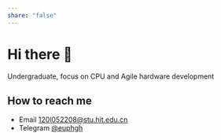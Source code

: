 ```yaml
---
share: "false"
---
```


# Hi there 👋
Undergraduate, focus on CPU and Agile hardware development

## How to reach me

- Email [120l052208@stu.hit.edu.cn](120l052208@stu.hit.edu.cn)
- Telegram [@euphgh](https://t.me/euphgh)
